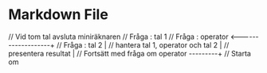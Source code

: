 ﻿# Markdown File

// Vid tom tal avsluta miniräknaren
// Fråga : tal 1
// Fråga : operator    <-------------------+
// Fråga : tal 2                           |
// hantera tal 1, operator och tal 2       |
// presentera resultat                     |
// Fortsätt med fråga om operator ---------+
// Starta om

